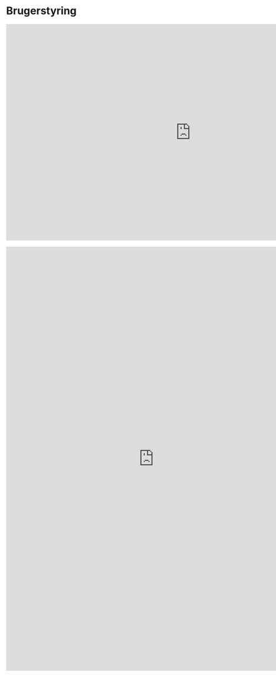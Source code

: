 # Brugerstyring

<!-- Embed iFrame. pptx: ERD_Brugerstyring" på OneDrive-->
<center>
<iframe src="https://regionh-my.sharepoint.com/personal/stefan_sajin-henningsen_regionh_dk/_layouts/15/Doc.aspx?sourcedoc={643396fc-99fc-401a-ac2e-c6378e2a7317}}&amp;action=embedview&amp;wdAr=1.7777777&showNavigation=FALSE&wdStart=18&wdEnd=21" height="587" width="1000"  frameborder="0" seamless="TRUE" start="18" end="21"></iframe>
</center>
<br>


<!-- Embed iFrame. word-doc: Brugerstyring.docx" på OneDrive-->
<center>
<iframe src="https://regionh-my.sharepoint.com/personal/stefan_sajin-henningsen_regionh_dk/_layouts/15/Doc.aspx?sourcedoc={0e624a26-13b0-4f1c-8729-b16bf20cb610}&amp;action=embedview&amp;wdEmbedCode=0&amp;wdPrint=0&wdToolbar=FALSE" height="1150" width="800" frameborder="0" seamless="yes"></iframe>
</center>
<br>
